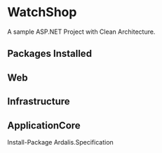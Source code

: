 # WatchShop
A sample ASP.NET Project with Clean Architecture.

## Packages Installed
## Web

## Infrastructure

## ApplicationCore
Install-Package Ardalis.Specification

